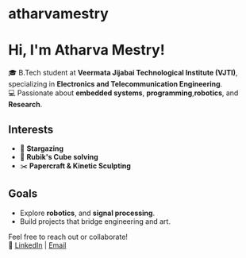 # atharvamestry
# Hi, I'm Atharva Mestry!

🎓 B.Tech student at **Veermata Jijabai Technological Institute (VJTI)**, specializing in **Electronics and Telecommunication Engineering**.  
💻 Passionate about **embedded systems**, **programming**,**robotics**, and **Research**.

## Interests
- 🌌 **Stargazing**
- 🧩 **Rubik's Cube solving**
- ✂️ **Papercraft & Kinetic Sculpting**

## Goals
- Explore **robotics**, and **signal processing**.
- Build projects that bridge engineering and art.

Feel free to reach out or collaborate!  
🔗 [LinkedIn](your-linkedin) | [Email](atharvamestry2498@gmail.com)
